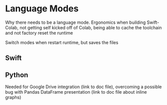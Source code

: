 # Language Modes

Why there needs to be a language mode. Ergonomics when building Swift-Colab, not getting self kicked off of Colab, being able to cache the toolchain and not factory reset the runtime

Switch modes when restart runtime, but saves the files

## Swift

## Python

Needed for Google Drive integration (link to doc file), overcoming a possible bug with Pandas DataFrame presentation (link to doc file about inline graphs)
